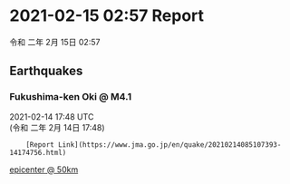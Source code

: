 # 2021-02-15 02:57 Report
令和 二年 2月 15日 02:57

## Earthquakes
### Fukushima-ken Oki @ M4.1
2021-02-14 17:48 UTC  
        (令和 二年 2月 14日 17:48)
  
        [Report Link](https://www.jma.go.jp/en/quake/20210214085107393-14174756.html)  
[epicenter @ 50km](https://www.google.com/maps/place/37°36'00%22+141°36'00%22/@37.6,141.6,17z/data=!3m1!4b1!4m5!3m4!1s0x0:0x0!8m2!3d37.6!4d141.6)